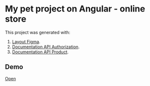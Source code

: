 # My pet project on Angular - online store

This project was generated with:

1. [Layout Figma](https://www.figma.com/file/7itpNsHVP5LPUpK4ENDYkv/Shop?node-id=0%3A1&t=i8nKSaWzeNTqTOnX-0).
2. [Documentation API Authorization](https://fakeapi.platzi.com/en/rest/introduction).
3. [Documentation API Product](https://fakestoreapi.com/).

## Demo

[Open](http://cherbeu3.beget.tech/)

